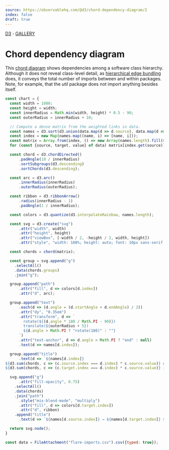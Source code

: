 ```yaml
---
source: https://observablehq.com/@d3/chord-dependency-diagram/2
index: false
draft: true
---
```


<div style="color: grey; font: 13px/25.5px var(--sans-serif); text-transform: uppercase;"><h1 style="display: none;">Chord dependency diagram</h1><a href="https://d3js.org/">D3</a> › <a href="/@d3/gallery">Gallery</a></div>

# Chord dependency diagram

This [chord diagram](/@d3/chord-diagram/2) shows dependencies among a software class hierarchy. Although it does not reveal class-level detail, as [hierarchical edge bundling](/@d3/hierarchical-edge-bundling/2) does, it conveys the total number of imports between and within packages. Note, for example, that the _util_ package does not import anything besides itself.

```js echo
const chart = {
  const width = 1080;
  const height = width;
  const innerRadius = Math.min(width, height) * 0.5 - 90;
  const outerRadius = innerRadius + 10;

  // Compute a dense matrix from the weighted links in data.
  const names = d3.sort(d3.union(data.map(d => d.source), data.map(d => d.target)));
  const index = new Map(names.map((name, i) => [name, i]));
  const matrix = Array.from(index, () => new Array(names.length).fill(0));
  for (const {source, target, value} of data) matrix[index.get(source)][index.get(target)] += value;

  const chord = d3.chordDirected()
      .padAngle(10 / innerRadius)
      .sortSubgroups(d3.descending)
      .sortChords(d3.descending);

  const arc = d3.arc()
      .innerRadius(innerRadius)
      .outerRadius(outerRadius);

  const ribbon = d3.ribbonArrow()
      .radius(innerRadius - 1)
      .padAngle(1 / innerRadius);

  const colors = d3.quantize(d3.interpolateRainbow, names.length);

  const svg = d3.create("svg")
      .attr("width", width)
      .attr("height", height)
      .attr("viewBox", [-width / 2, -height / 2, width, height])
      .attr("style", "width: 100%; height: auto; font: 10px sans-serif;");

  const chords = chord(matrix);

  const group = svg.append("g")
    .selectAll()
    .data(chords.groups)
    .join("g");

  group.append("path")
      .attr("fill", d => colors[d.index])
      .attr("d", arc);

  group.append("text")
      .each(d => (d.angle = (d.startAngle + d.endAngle) / 2))
      .attr("dy", "0.35em")
      .attr("transform", d => `
        rotate(${(d.angle * 180 / Math.PI - 90)})
        translate(${outerRadius + 5})
        ${d.angle > Math.PI ? "rotate(180)" : ""}
      `)
      .attr("text-anchor", d => d.angle > Math.PI ? "end" : null)
      .text(d => names[d.index]);

  group.append("title")
      .text(d => `${names[d.index]}
${d3.sum(chords, c => (c.source.index === d.index) * c.source.value)} outgoing →
${d3.sum(chords, c => (c.target.index === d.index) * c.source.value)} incoming ←`);

  svg.append("g")
      .attr("fill-opacity", 0.75)
    .selectAll()
    .data(chords)
    .join("path")
      .style("mix-blend-mode", "multiply")
      .attr("fill", d => colors[d.target.index])
      .attr("d", ribbon)
    .append("title")
      .text(d => `${names[d.source.index]} → ${names[d.target.index]} ${d.source.value}`);

  return svg.node();
}
```

```js echo
const data = FileAttachment("flare-imports.csv").csv({typed: true});
```
